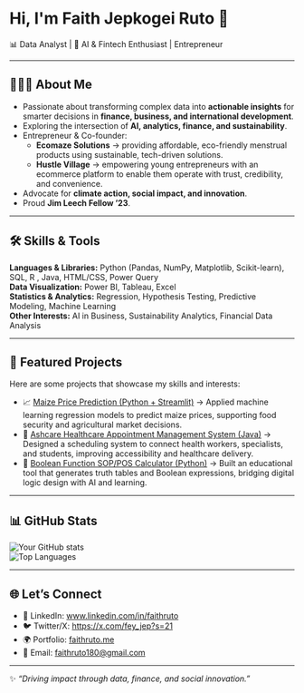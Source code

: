 # Hi, I'm Faith Jepkogei Ruto 👋  
📊 Data Analyst | 🤖 AI & Fintech Enthusiast | Entrepreneur

---

## 👨🏾‍💻 About Me  
- Passionate about transforming complex data into **actionable insights** for smarter decisions in **finance, business, and international development**.  
- Exploring the intersection of **AI, analytics, finance, and sustainability**.  
- Entrepreneur & Co-founder:  
   - **Ecomaze Solutions** → providing affordable, eco-friendly menstrual products using sustainable, tech-driven solutions.  
   - **Hustle Village** → empowering young entrepreneurs with an ecommerce platform to enable them operate with trust, credibility, and convenience.  
- Advocate for **climate action, social impact, and innovation**.  
- Proud **Jim Leech Fellow ’23**.  

---

## 🛠️ Skills & Tools  
**Languages & Libraries:** Python (Pandas, NumPy, Matplotlib, Scikit-learn), SQL, R , Java, HTML/CSS, Power Query                                          
**Data Visualization:** Power BI, Tableau, Excel  
**Statistics & Analytics:** Regression, Hypothesis Testing, Predictive Modeling, Machine Learning  
**Other Interests:** AI in Business, Sustainability Analytics, Financial Data Analysis  

---

## 📌 Featured Projects  
Here are some projects that showcase my skills and interests:  

- 📈 [Maize Price Prediction (Python + Streamlit)](https://github.com/fey-ruto/maize-prices-prediction) → Applied machine learning regression models to predict maize prices, supporting food security and agricultural market decisions.  
- 🏥 [Ashcare Healthcare Appointment Management System (Java)](https://github.com/fey-ruto/appointment-scheduler) → Designed a scheduling system to connect health workers, specialists, and students, improving accessibility and healthcare delivery.  
- 🤖 [Boolean Function SOP/POS Calculator (Python)](https://github.com/fey-ruto/boolean-SOP-POS-calculator) → Built an educational tool that generates truth tables and Boolean expressions, bridging digital logic design with AI and learning.  
---

## 📊 GitHub Stats  
![Your GitHub stats](https://github-readme-stats.vercel.app/api?username=fey-ruto&show_icons=true&theme=radical)  
![Top Languages](https://github-readme-stats.vercel.app/api/top-langs/?username=fey-ruto&layout=compact&theme=radical)  

---

## 🌐 Let’s Connect  
- 💼 LinkedIn: www.linkedin.com/in/faithruto 
- 🐦 Twitter/X: https://x.com/fey_jep?s=21  
- 🌍 Portfolio: [faithruto.me](https://faithruto.me)
- 📧 Email: faithruto180@gmail.com  

---
✨ *“Driving impact through data, finance, and social innovation.”*  

